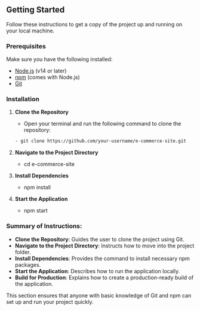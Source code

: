 ## Getting Started

Follow these instructions to get a copy of the project up and running on your local machine.

### Prerequisites

Make sure you have the following installed:

- [Node.js](https://nodejs.org/) (v14 or later)
- [npm](https://www.npmjs.com/) (comes with Node.js)
- [Git](https://git-scm.com/)

### Installation

1. **Clone the Repository**

   - Open your terminal and run the following command to clone the repository:

   ```bash
   - git clone https://github.com/your-username/e-commerce-site.git

   ```

2. **Navigate to the Project Directory**

   - cd e-commerce-site

3. **Install Dependencies**

   - npm install

4. **Start the Application**
   - npm start

### Summary of Instructions:

- **Clone the Repository**: Guides the user to clone the project using Git.
- **Navigate to the Project Directory**: Instructs how to move into the project folder.
- **Install Dependencies**: Provides the command to install necessary npm packages.
- **Start the Application**: Describes how to run the application locally.
- **Build for Production**: Explains how to create a production-ready build of the application.

This section ensures that anyone with basic knowledge of Git and npm can set up and run your project quickly.
